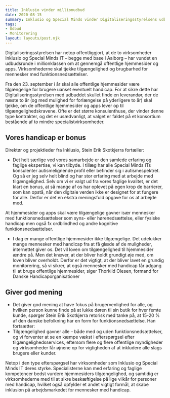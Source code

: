 ```yaml
---
title: Inklusio vinder millionudbud
date: 2020-08-15
summary: Inklusio og Special Minds vinder Digitaliseringsstyrelsens udbud om monitorering af webtilgængelighed
tags:
- Udbud
- Monitorering
layout: layouts/post.njk
---
```

Digitaliseringsstyrelsen har netop offentliggjort, at de to virksomheder Inklusio og Special Minds IT – begge med base i Aalborg – har vundet en udbudsrunde i millionklassen om at gennemgå offentlige hjemmesider og apps. Virksomhederne skal tjekke tilgængelighed og brugbarhed for mennesker med funktionsnedsættelser.

Fra den 23. september i år skal alle offentlige hjemmesider være tilgængelige for brugere uanset eventuelt handicap. For at sikre dette har Digitaliseringsstyrelsen med udbuddet skullet finde en leverandør, der de næste to år (og med mulighed for forlængelse på yderligere to år) skal tjekke, om de offentlige hjemmesider og apps lever op til tilgængelighedskravene. Ofte er det større konsulenthuse, der vinder denne type kontrakter, og det er usædvanligt, at valget er faldet på et konsortium bestående af to mindre specialistvirksomheder.

## Vores handicap er bonus

Direktør og projektleder fra Inklusio, Stein Erik Skotkjerra fortæller:
- Det helt særlige ved vores samarbejde er den samlede erfaring og faglige ekspertise, vi kan tilbyde. I tillæg har alle Special Minds ITs konsulenter autismelignende profil eller befinder sig i autismespektret. Og så er jeg selv helt blind og har stor erfaring med at arbejde med tilgængelighed. Selv om vi er valgt ud fra vores faglige kvalitet, er det klart en bonus, at så mange af os har oplevet på egen krop de barrierer, som kan opstå, når den digitale verden ikke er designet for at fungere for alle. Derfor er det en ekstra meningsfuld opgave for os at arbejde med.

At hjemmesider og apps skal være tilgængelige gavner især mennesker med funktionsnedsættelser som syns- eller hørenedsættelse, eller fysiske handicap men også fx ordblindhed og andre kognitive funktionsnedsættelser.

-	I dag er mange offentlige hjemmesider ikke tilgængelige. Det udelukker mange mennesker med handicap fra at få glæde af de muligheder, internettet giver os. Det vil loven om tilgængelighed til hjemmesider ændre på. Men det kræver, at der bliver holdt grundigt øje med, om loven bliver overholdt. Derfor er det vigtigt, at der bliver lavet en grundig monitorering, så vi sikrer, at også mennesker med handicap får adgang til at bruge offentlige hjemmesider, siger Thorkild Olesen, formand for Danske Handicaporganisationer

## Giver god mening

-	Det giver god mening at have fokus på brugervenlighed for alle, og hvilken person kunne finde på at lukke døren til sin butik for hver femte kunde, spørger Stein Erik Skotkjerra retorisk med tanke på, at 15-20 % af den danske befolkning har en form for funktionsnedsættelse. Han fortsætter:
-	Tilgængelighed gavner alle – både med og uden funktionsnedsættelser, og vi forventer at se en kæmpe vækst i efterspørgsel efter tilgængelighedsservices, eftersom flere og flere offentlige myndigheder og virksomheder får øjnene op for vigtigheden af at inkludere alle slags brugere eller kunder.

Netop i den type efterspørgsel har virksomheder som Inklusio og Special Minds IT deres styrke. Specialisterne kan med erfaring og faglige kompetencer bedst vurdere hjemmesiders tilgængelighed, og samtidig er virksomhederne med til at sikre beskæftigelse på lige vilkår for personer med handicap, hvilket også opfylder et andet vigtigt formål, at skabe inklusion på arbejdsmarkedet for mennesker med handicap.
